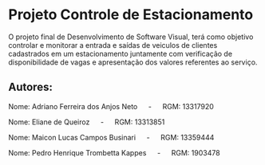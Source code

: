 # Projeto Controle de Estacionamento

<p> O projeto final de Desenvolvimento de Software Visual, terá como objetivo controlar e monitorar a entrada e saídas de veiculos de clientes cadastrados em um estacionamento juntamente com verificação de disponibilidade de vagas e apresentação dos valores referentes ao serviço.

## Autores:

<p> Nome: Adriano Ferreira dos Anjos Neto &emsp; - &emsp; RGM: 13317920
<p> Nome: Eliane de Queiroz &emsp; - &emsp; RGM: 13313851
<p>Nome: Maicon Lucas Campos Businari &emsp; - &emsp; RGM: 13359444
<p>Nome: Pedro Henrique Trombetta Kappes &emsp; - &emsp; RGM: 1903478